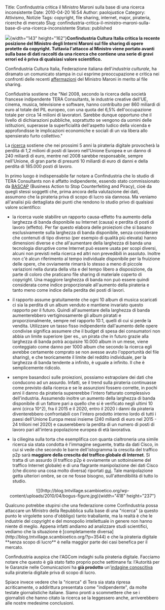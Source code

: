 Title: Confindustria critica il Ministro Maroni sulla base di una ricerca inconsistente
Date: 2010-04-20 16:54
Author: paolojustice
Category: Attivismo, Notizie
Tags: copyright, file sharing, internet, major, pirateria, ricerche di mercato
Slug: confindustria-critica-il-ministro-maroni-sulla-base-di-una-ricerca-inconsistente
Status: published

![](http://blog.tntvillage.scambioetico.org/wp-content/uploads/2009/09/il+gatto+e+la+volpe.jpg){width="143" height="162"}**Confindustria Cultura Italia critica la recente posizione del Ministro degli Interni Maroni sul file sharing di opere protette da copyright. Tuttavia l'attacco al Ministro viene portato avanti sulla base di dati raccolti da una ricerca che contiene una serie di gravi errori ed è priva di qualsiasi valore scientifico.**

  

**<!--more-->**

Confindustria Cultura Italia, Federazione italiana dell'*industria culturale*, ha diramato un comunicato stampa in cui esprime preoccupazione e critica nei confronti delle recenti [affermazioni](http://blog.tntvillage.scambioetico.org/?p=5916) del Ministro Maroni in merito al file sharing.

Confidustria sostiene che "Nel 2008, secondo la ricerca della società francese indipendente TERA Consultants, le industrie creative dell'UE, cinema, musica, televisione e software, hanno contribuito per 860 miliardi di euro al totale del PIL europeo, con una quota del 6,5% dell'occupazione totale per circa 14 milioni di lavoratori. Sarebbe dunque opportuno che il livello di dichiarazioni pubbliche, soprattutto se vengono da uomini delle istituzioni, superasse la superficialità dell'aspetto ludico della vicenda e approfondisse le implicazioni economiche e sociali di un via libera allo spensierato furto collettivo."

La [ricerca](http://www.iccwbo.org/bascap/index.html?id=35360) sostiene che nei prossimi 5 anni la pirateria digitale provocherà la perdita di 1,2 milioni di posti di lavoro nell'Unione Europea e un danno di 240 miliardi di euro, mentre nel 2008 sarebbe responsabile, sempre nell'Unione, di gran parte di presunti 10 miliardi di euro di danni e della perdita di 185.000 posti di lavoro.

In primo luogo è indispensabile far notare a Confindustria che lo studio di TERA Consultants non è affatto indipendente, essendo stato commissionato da [BASCAP](http://www.cciitalia.org/bascap-2.htm) (Business Action to Stop Counterfeiting and Piracy), cioè da quegli stessi soggetti che, prima ancora della valutazione dei dati, assumono che la pirateria priva di scopo di lucro sia dannosa. Ma veniamo all'analisi più dettagliata dei punti che rendono lo studio privo di qualsiasi valore scientifico:

- la ricerca vuole stabilire un rapporto causa-effetto fra aumento della larghezza di banda disponibile su Internet (causa) e perdita di posti di lavoro (effetto). Per far questo elabora delle proiezioni che si basano esclusivamente sulla larghezza di banda disponibile, senza considerare che contenuti di tipo diverso (per esempio di qualità più elevata) hanno dimensioni diverse e che all'aumentare della larghezza di banda una tecnologia disruptive come Internet può essere usata per scopi diversi, alcuni non previsti nella ricerca ed altri non prevedibili in assoluto. Inoltre non c'è alcun riferimento al tempo individuale disponibile per la fruizione delle opere, che ovviamente rimarrà lo stesso a meno di piccole variazioni nella durata della vita e del tempo libero a disposizione, da parte di coloro che praticano file sharing di materiale coperto di copyright. Una maggiore larghezza di banda non può essere quindi considerata come indice proporzionale all'aumento della pirateria e tanto meno come indice della perdita dei posti di lavori.

- il rapporto assume gratuitamente che ogni 10 album di musica scaricati ci sia la perdita di un album venduto e mantiene invariato questo rapporto per il futuro. Quindi all'aumentare della larghezza di banda aumenterebbero vertiginosamente gli album piratati e proporzionalmente, sempre nel rapporto 10:1, quelli di cui si perde la vendita. Utilizzare un tasso fisso indipendente dall'aumento delle opere condivise significa assumere che il budget di spesa dei consumatori non abbia un limite superiore (per es., un pirata che in futuro grazie alla larghezza di banda potrà acquisire 10.000 album in un mese, viene conteggiato come danno per 1000 album che secondo la ricerca egli avrebbe certamente comprato se non avesse avuto l'opportunità del file sharing), e che teoricamente il limite del reddito individuale, per la larghezza di banda tendente a infinito, è uguale a infinito. Il che è semplicemente ridicolo.

- sempre basandoci sulle proiezioni, possiamo estrapolare dei dati che conducono ad un assurdo. Infatti, se il trend sulla pirateria continuasse come previsto dalla ricerca e se le assunzioni fossero corrette, in pochi anni il danno da pirateria supererebbe l'intero fatturato complessivo dell'industria. Assumendo inoltre un aumento della larghezza di banda disponibile di un fattore pari a quello che si è verificato negli ultimi 10 anni (circa 10\^2), fra il 2015 e il 2020, entro il 2020 i danni da pirateria diventerebbero confrontabili con l'intero prodotto interno lordo di tutti i paesi dell'Unione Europa messi insieme (240 miliardi di euro nel 2015 - 24 trilioni nel 2020) e causerebbero la perdita di un numero di posti di lavoro pari all'intera popolazione europea di età lavorativa.

- la ciliegina sulla torta che esemplifica con quanta cialtroneria una simile ricerca sia stata condotta è l'immagine seguente, tratta da dati Cisco, in cui si vede che secondo le barre dell'istogramma la crescita del traffico p2p sarà **maggiore della crescita del traffico globale di Internet**. Si tratta di un assurdo (il traffico p2p è ovviamente un sottoinsieme del traffico Internet globale) e di una flagrante manipolazione dei dati Cisco (che dicono una cosa molto diversa) riportati [qui](http://www.cisco.com/en/US/solutions/collateral/ns341/ns525/ns537/ns705/ns827/white_paper_c11-481360.pdf). Tale manipolazione getta ulteriori ombre, se ce ne fosse bisogno, sull'attendibilità di tutto lo studio.

<p>
<center>
![](http://blog.tntvillage.scambioetico.org/wp-content/uploads/2010/04/bogus-figure.jpg){width="418" height="237"}

</center>
</p>
Qualcuno potrebbe stupirsi che una federazione come Confindustria possa attaccare un Ministro della Repubblica sulla base di una "ricerca" (a questo punto le virgolette sono d'obbligo) tanto traballante, ma la realtà è che le industrie del copyright e del monopolio intellettuale in genere non hanno niente di meglio. Appena infatti andiamo ad analizzare studi scientifici, vediamo che la situazione è [completamente diversa](http://blog.tntvillage.scambioetico.org/?p=3544) e che la pirateria digitale **senza scopo di lucro** è nella maggior parte dei casi benefica per il mercato.

Confindustria auspica che l'AGCom indaghi sulla pirateria digitale. Facciamo notare che questo è già stato fatto proprio poche settimane fa: l'Autorità per le Garanzie nelle Comunicazioni ha **già prodotto** un'[indagine conoscitiva](http://blog.tntvillage.scambioetico.org/?p=5359) sulla pirateria digitale priva di scopo di lucro.

Spiace invece vedere che la "ricerca" di Tera sia stata ripresa acriticamente, o addirittura presentata come "indipendente", da molte testate giornalistiche italiane. Siamo pronti a scommettere che se i giornalisti che hanno citato la ricerca se la leggessero anche, arriverebbero alle nostre medesime conclusioni.
